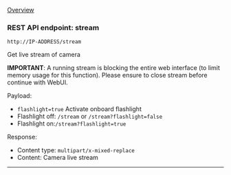 [Overview](_OVERVIEW.md) 

### REST API endpoint: stream

`http://IP-ADDRESS/stream`


Get live stream of camera

__IMPORTANT__: A running stream is blocking the entire web interface (to limit memory usage for this function). Please ensure to close stream before continue with WebUI.


Payload:
- `flashlight=true` Activate onboard flashlight
- Flashlight off: `/stream` or `/stream?flashlight=false`
- Flashlight on:`/stream?flashlight=true`

Response:
  - Content type: `multipart/x-mixed-replace`
  - Content: Camera live stream
  
---
